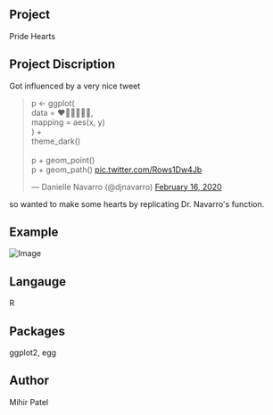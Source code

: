 Project
--------
Pride Hearts

Project Discription
--------------------
Got influenced by a very nice tweet 
<blockquote class="twitter-tweet"><p lang="cs" dir="ltr">p &lt;- ggplot(<br> data = ❤️🧡💛💚💙💜,<br> mapping = aes(x, y)<br>) + <br> theme_dark()<br><br>p + geom_point() <br>p + geom_path() <a href="https://t.co/Rows1Dw4Jb">pic.twitter.com/Rows1Dw4Jb</a></p>&mdash; Danielle Navarro (@djnavarro) <a href="https://twitter.com/djnavarro/status/1228840241441595392?ref_src=twsrc%5Etfw">February 16, 2020</a></blockquote> 
so wanted to make some hearts by replicating Dr. Navarro's function.

Example
--------
![Image](https://github.com/opendatasurgeon/DanielleNavarrosHearts_r/blob/master/hearts.png?raw=true)

Langauge
---------
R

Packages
--------
ggplot2, egg

Author
------
Mihir Patel

